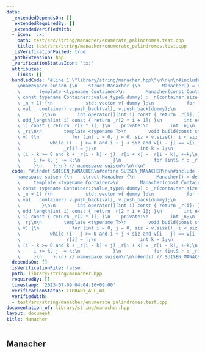 ```yaml
---
data:
  _extendedDependsOn: []
  _extendedRequiredBy: []
  _extendedVerifiedWith:
  - icon: ':x:'
    path: test/src/string/manacher/enumerate_palindromes.test.cpp
    title: test/src/string/manacher/enumerate_palindromes.test.cpp
  _isVerificationFailed: true
  _pathExtension: hpp
  _verificationStatusIcon: ':x:'
  attributes:
    links: []
  bundledCode: "#line 1 \"library/string/manacher.hpp\"\n\n\n\n#include <vector>\n\
    \nnamespace suisen {\n    struct Manacher {\n        Manacher() = default;\n \
    \       template <typename Container>\n        Manacher(const Container& container,\
    \ const typename Container::value_type& dummy) : _n(container.size()), _r(2 *\
    \ _n + 1) {\n            std::vector v{ dummy };\n            for (const auto&\
    \ val : container) v.push_back(val), v.push_back(dummy);\n            build(v);\n\
    \        }\n\n        int operator[](int i) const { return _r[i]; }\n        int\
    \ odd_length(int i) const { return _r[2 * i + 1]; }\n        int even_length(int\
    \ i) const { return _r[2 * i]; }\n    private:\n        int _n;\n        std::vector<int>\
    \ _r;\n\n        template <typename T>\n        void build(const std::vector<T>&\
    \ v) {\n            for (int i = 0, j = 0, siz = v.size(); i < siz;) {\n     \
    \           while (i - j >= 0 and i + j < siz and v[i - j] == v[i + j]) ++j;\n\
    \                _r[i] = j;\n                int k = 1;\n                while\
    \ (i - k >= 0 and k + _r[i - k] < j) _r[i + k] = _r[i - k], ++k;\n           \
    \     i += k, j -= k;\n            }\n            for (int& r : _r) --r;\n   \
    \     }\n    };\n} // namespace suisen\n\n\n\n"
  code: "#ifndef SUISEN_MANACHER\n#define SUISEN_MANACHER\n\n#include <vector>\n\n\
    namespace suisen {\n    struct Manacher {\n        Manacher() = default;\n   \
    \     template <typename Container>\n        Manacher(const Container& container,\
    \ const typename Container::value_type& dummy) : _n(container.size()), _r(2 *\
    \ _n + 1) {\n            std::vector v{ dummy };\n            for (const auto&\
    \ val : container) v.push_back(val), v.push_back(dummy);\n            build(v);\n\
    \        }\n\n        int operator[](int i) const { return _r[i]; }\n        int\
    \ odd_length(int i) const { return _r[2 * i + 1]; }\n        int even_length(int\
    \ i) const { return _r[2 * i]; }\n    private:\n        int _n;\n        std::vector<int>\
    \ _r;\n\n        template <typename T>\n        void build(const std::vector<T>&\
    \ v) {\n            for (int i = 0, j = 0, siz = v.size(); i < siz;) {\n     \
    \           while (i - j >= 0 and i + j < siz and v[i - j] == v[i + j]) ++j;\n\
    \                _r[i] = j;\n                int k = 1;\n                while\
    \ (i - k >= 0 and k + _r[i - k] < j) _r[i + k] = _r[i - k], ++k;\n           \
    \     i += k, j -= k;\n            }\n            for (int& r : _r) --r;\n   \
    \     }\n    };\n} // namespace suisen\n\n\n#endif // SUISEN_MANACHER\n"
  dependsOn: []
  isVerificationFile: false
  path: library/string/manacher.hpp
  requiredBy: []
  timestamp: '2023-07-09 04:04:16+09:00'
  verificationStatus: LIBRARY_ALL_WA
  verifiedWith:
  - test/src/string/manacher/enumerate_palindromes.test.cpp
documentation_of: library/string/manacher.hpp
layout: document
title: Manacher
---
```

## Manacher